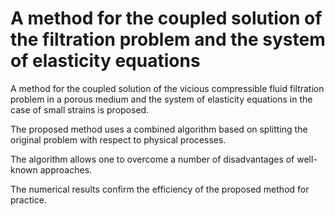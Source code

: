 # A method for the coupled solution of the filtration problem and the system of elasticity equations

A method for the coupled solution of the vicious compressible fluid filtration problem in a porous medium and the system of elasticity equations in the case of small strains is proposed. 

The proposed method uses a combined algorithm based on splitting the original problem with respect to physical processes. 

The algorithm allows one to overcome a number of disadvantages of well-known approaches. 

The numerical results confirm the efficiency of the proposed method for practice. 
